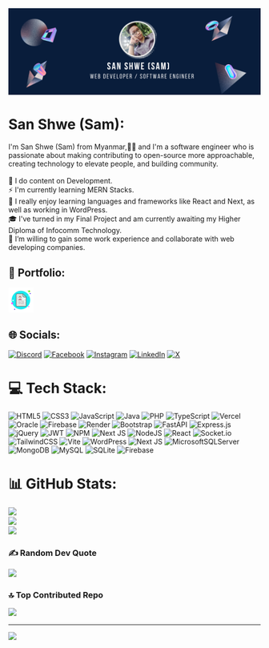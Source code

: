 <img src="https://github.com/Sam-mx/Sam/blob/main/sam-pic.png" >


# San Shwe (Sam):
I'm San Shwe (Sam) from Myanmar,🙆‍♂️ and I'm a software engineer who is passionate about making contributing to open-source more approachable, creating technology to elevate people, and building community.
<br><br>🌱 I do content on Development.<br>⚡ I'm currently learning MERN Stacks.<br>💞️ I really enjoy learning languages and frameworks like React and Next, as well as working in WordPress.<br>🎓 I've turned in my Final Project and am currently awaiting my Higher Diploma of Infocomm Technology.<br>👀 I’m willing to gain some work experience and collaborate with web developing companies.

## 📝 Portfolio:
<a href="https://sanshwe.vercel.app/"><img src="https://github.com/Sam-mx/Sam/blob/main/portfolio-icon.png" ></a> 


## 🌐 Socials:
[![Discord](https://img.shields.io/badge/Discord-%237289DA.svg?logo=discord&logoColor=white)](https://discord.gg/samx3033) [![Facebook](https://img.shields.io/badge/Facebook-%231877F2.svg?logo=Facebook&logoColor=white)](https://facebook.com/txanshwe) [![Instagram](https://img.shields.io/badge/Instagram-%23E4405F.svg?logo=Instagram&logoColor=white)](https://instagram.com/san_xhwe) [![LinkedIn](https://img.shields.io/badge/LinkedIn-%230077B5.svg?logo=linkedin&logoColor=white)](https://linkedin.com/in/san-shwe-564a32169) [![X](https://img.shields.io/badge/X-black.svg?logo=X&logoColor=white)](https://x.com/sanxhwe?s=21) 

# 💻 Tech Stack:
![HTML5](https://img.shields.io/badge/html5-%23E34F26.svg?style=for-the-badge&logo=html5&logoColor=white) ![CSS3](https://img.shields.io/badge/css3-%231572B6.svg?style=for-the-badge&logo=css3&logoColor=white) ![JavaScript](https://img.shields.io/badge/javascript-%23323330.svg?style=for-the-badge&logo=javascript&logoColor=%23F7DF1E) ![Java](https://img.shields.io/badge/java-%23ED8B00.svg?style=for-the-badge&logo=openjdk&logoColor=white) ![PHP](https://img.shields.io/badge/php-%23777BB4.svg?style=for-the-badge&logo=php&logoColor=white) ![TypeScript](https://img.shields.io/badge/typescript-%23007ACC.svg?style=for-the-badge&logo=typescript&logoColor=white) ![Vercel](https://img.shields.io/badge/vercel-%23000000.svg?style=for-the-badge&logo=vercel&logoColor=white) ![Oracle](https://img.shields.io/badge/Oracle-F80000?style=for-the-badge&logo=oracle&logoColor=white) ![Firebase](https://img.shields.io/badge/firebase-%23039BE5.svg?style=for-the-badge&logo=firebase) ![Render](https://img.shields.io/badge/Render-%46E3B7.svg?style=for-the-badge&logo=render&logoColor=white) ![Bootstrap](https://img.shields.io/badge/bootstrap-%238511FA.svg?style=for-the-badge&logo=bootstrap&logoColor=white) ![FastAPI](https://img.shields.io/badge/FastAPI-005571?style=for-the-badge&logo=fastapi) ![Express.js](https://img.shields.io/badge/express.js-%23404d59.svg?style=for-the-badge&logo=express&logoColor=%2361DAFB) ![jQuery](https://img.shields.io/badge/jquery-%230769AD.svg?style=for-the-badge&logo=jquery&logoColor=white) ![JWT](https://img.shields.io/badge/JWT-black?style=for-the-badge&logo=JSON%20web%20tokens) ![NPM](https://img.shields.io/badge/NPM-%23CB3837.svg?style=for-the-badge&logo=npm&logoColor=white) ![Next JS](https://img.shields.io/badge/Next-black?style=for-the-badge&logo=next.js&logoColor=white) ![NodeJS](https://img.shields.io/badge/node.js-6DA55F?style=for-the-badge&logo=node.js&logoColor=white) ![React](https://img.shields.io/badge/react-%2320232a.svg?style=for-the-badge&logo=react&logoColor=%2361DAFB) ![Socket.io](https://img.shields.io/badge/Socket.io-black?style=for-the-badge&logo=socket.io&badgeColor=010101) ![TailwindCSS](https://img.shields.io/badge/tailwindcss-%2338B2AC.svg?style=for-the-badge&logo=tailwind-css&logoColor=white) ![Vite](https://img.shields.io/badge/vite-%23646CFF.svg?style=for-the-badge&logo=vite&logoColor=white) ![WordPress](https://img.shields.io/badge/WordPress-%23117AC9.svg?style=for-the-badge&logo=WordPress&logoColor=white) ![Next JS](https://img.shields.io/badge/Next-black?style=for-the-badge&logo=next.js&logoColor=white) ![MicrosoftSQLServer](https://img.shields.io/badge/Microsoft%20SQL%20Server-CC2927?style=for-the-badge&logo=microsoft%20sql%20server&logoColor=white) ![MongoDB](https://img.shields.io/badge/MongoDB-%234ea94b.svg?style=for-the-badge&logo=mongodb&logoColor=white) ![MySQL](https://img.shields.io/badge/mysql-%2300000f.svg?style=for-the-badge&logo=mysql&logoColor=white) ![SQLite](https://img.shields.io/badge/sqlite-%2307405e.svg?style=for-the-badge&logo=sqlite&logoColor=white) ![Firebase](https://img.shields.io/badge/Firebase-039BE5?style=for-the-badge&logo=Firebase&logoColor=white)
# 📊 GitHub Stats:
![](https://github-readme-stats.vercel.app/api?username=Sam-mx&theme=radical&hide_border=false&include_all_commits=false&count_private=false)<br/>
![](https://github-readme-streak-stats.herokuapp.com/?user=Sam-mx&theme=radical&hide_border=false)<br/>
![](https://github-readme-stats.vercel.app/api/top-langs/?username=Sam-mx&theme=radical&hide_border=false&include_all_commits=false&count_private=false&layout=compact)

### ✍️ Random Dev Quote
![](https://quotes-github-readme.vercel.app/api?type=horizontal&theme=radical)

### 🔝 Top Contributed Repo
![](https://github-contributor-stats.vercel.app/api?username=Sam-mx&limit=5&theme=radical&combine_all_yearly_contributions=true)

---
[![](https://visitcount.itsvg.in/api?id=Sam-mx&icon=0&color=1)](https://visitcount.itsvg.in)
